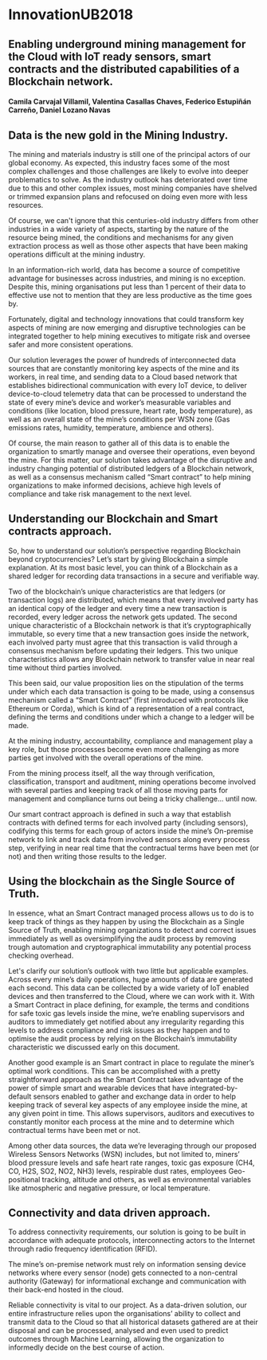 # InnovationUB2018
## Enabling underground mining management for the Cloud with IoT ready sensors, smart contracts and the distributed capabilities of a Blockchain network.
#### Camila Carvajal Villamil, Valentina Casallas Chaves,  Federico Estupiñán Carreño, Daniel Lozano Navas



## Data is the new gold in the Mining Industry.

The mining and materials industry is still one of the principal actors of our global economy. As expected, this industry faces some of the most complex challenges and those challenges are likely to evolve into deeper problematics to solve. As the industry outlook has deteriorated over time due to this and other complex issues, most mining companies have shelved or trimmed expansion plans and refocused on doing even more with less resources. 

Of course, we can't ignore that this centuries-old industry differs from other industries in a wide variety of aspects, starting by the nature of the resource being mined, the conditions and mechanisms for any given extraction process as well as those other aspects that have been making operations difficult at the mining industry.

In an information-rich world, data has become a source of competitive advantage for businesses across industries, and mining is no exception. Despite this, mining organisations put less than 1 percent of their data to effective use not to mention that they are less productive as the time goes by.

Fortunately, digital and technology innovations that could transform key aspects of mining are now emerging and disruptive technologies can be integrated together to help mining executives to mitigate risk and oversee safer and more consistent operations.

Our solution leverages the power of hundreds of interconnected data sources that are constantly monitoring key aspects of the mine and its workers, in real time, and sending data to a Cloud based network that establishes bidirectional communication with every IoT device, to deliver device-to-cloud telemetry data that can be processed to understand the state of every mine’s device and worker’s measurable variables and conditions (like location, blood pressure, heart rate, body temperature), as well as an overall state of the mine’s conditions per WSN zone (Gas emissions rates, humidity, temperature, ambience and others).

Of course, the main reason to gather all of this data is to enable the organization to smartly manage and oversee their operations, even beyond the mine. For this matter, our solution takes advantage of the disruptive and industry changing potential of distributed ledgers of a Blockchain network, as well as a consensus mechanism called “Smart contract” to help mining organizations to make informed decisions, achieve high levels of compliance and take risk management to the next level.

## Understanding our Blockchain and Smart contracts approach.


So, how to understand our solution’s perspective regarding Blockchain beyond cryptocurrencies? Let’s start by giving Blockchain a simple explanation. At its most basic level, you can think of a Blockchain as a shared ledger for recording data transactions in a secure and verifiable way.

Two of the blockchain’s unique characteristics are that ledgers (or transaction logs) are distributed, which means that every involved party has an identical copy of the ledger and every time a new transaction is recorded, every ledger across the network gets updated. The second unique characteristic of a Blockchain network is that it’s cryptographically immutable, so every time that a new transaction goes inside the network, each involved party must agree that this transaction is valid through a consensus mechanism before updating their ledgers. This two unique characteristics allows any Blockchain network to transfer value in near real time without third parties involved.

This been said, our value proposition lies on the stipulation of the terms under which each data transaction is going to be made, using a consensus mechanism called a “Smart Contract” (first introduced with protocols like Ethereum or Corda), which is kind of a representation of a real contract, defining the terms and conditions under which a change to a ledger will be made.

At the mining industry, accountability, compliance and management play a key role, but those processes become even more challenging as more parties get involved with the overall operations of the mine.

From the mining process itself, all the way through verification, classification, transport and auditment, mining operations become involved with several parties and keeping track of all those moving parts for management and compliance turns out being a tricky challenge… until now.

Our smart contract approach is defined in such a way that establish contracts with defined terms for each involved party (including sensors), codifying this terms for each group of actors inside the mine’s On-premise network to link and track data from involved sensors along every process step, verifying in near real time that the contractual terms have been met (or not) and then writing those results to the ledger.


## Using the blockchain as the Single Source of Truth.


In essence, what an Smart Contract managed process allows us to do is to keep track of things as they happen by using the Blockchain as a Single Source of Truth, enabling mining organizations to detect and correct issues immediately as well as oversimplifying the audit process by removing trough automation and cryptographical immutability any potential process checking overhead.

Let's clarify our solution’s outlook with two little but applicable examples. Across every mine’s daily operations, huge amounts of data are generated each second. This data can be collected by a wide variety of IoT enabled devices and then transferred to the Cloud, where we can work with it. With a Smart Contract in place defining, for example, the terms and conditions for safe toxic gas levels inside the mine, we’re enabling supervisors and auditors to immediately get notified about any irregularity regarding this levels to address compliance and risk issues as they happen and to optimise the audit process by relying on the Blockchain’s immutability characteristic we discussed early on this document.

Another good example is an Smart contract in place to regulate the miner’s optimal work conditions. This can be accomplished with a pretty straightforward approach as the Smart Contract takes advantage of the power of simple smart and wearable devices that have integrated-by-default sensors enabled to gather and exchange data in order to help keeping track of several key aspects of any employee inside the mine, at any given point in time. This allows supervisors, auditors and executives to constantly monitor each process at the mine and to determine which contractual terms have been met or not. 

Among other data sources, the data we’re leveraging through our proposed Wireless Sensors Networks (WSN) includes, but not limited to, miners’ blood pressure levels and safe heart rate ranges, toxic gas exposure (CH4, CO, H2S, SO2, NO2, NH3) levels, respirable dust rates, employees Geo-positional tracking, altitude and others, as well as environmental variables like atmospheric and negative pressure, or local temperature.


## Connectivity and data driven approach.

To address connectivity requirements, our solution is going to be built in accordance with adequate protocols, interconnecting actors to the Internet through radio frequency identification (RFID). 

The mine’s on-premise network must rely on information sensing device networks where every sensor (node) gets connected to a non-central authority (Gateway) for informational exchange and communication with their back-end hosted in the cloud.

Reliable connectivity is vital to our project. As a data-driven solution, our entire infrastructure relies upon the organisations’ ability to collect and transmit data to the Cloud so that all historical datasets gathered are at their disposal and can be processed, analysed and even used to predict outcomes through Machine Learning, allowing the organization to informedly decide on the best course of action.



